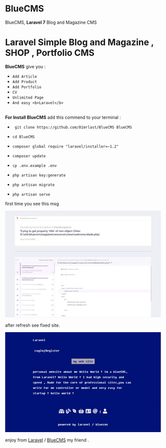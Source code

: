 # BlueCMS
 BlueCMS, <b>Laravel 7</b> Blog and Magazine CMS<br>
 
 <h1><b>Laravel</b> Simple Blog and Magazine , SHOP , Portfolio CMS </h1>
 
 
 
<b>BlueCMS</b> give you :

* `Add Article`
* `Add Product`
* `Add Portfolio` 
* `CV` 
* `Unlimited Page` 
* `And easy <b>Laravel</b>` 
<br>
<b>For Install BlueCMS</b> add this commend to your terminal  :

* ` git clone https://github.com/01mrlast/BlueCMS BlueCMS`

* `cd BlueCMS`

* `composer global require "laravel/installer=~1.2"`

* `composer update`

* `cp .env.example .env`

* `php artisan key:generate`

* `php artisan migrate`

* `php artisan serve`

first time you see this msg

![BlueCMS](public/uploads/blue0.jpg)

after refresh see fixed site.

![BlueCMS](public/uploads/blue1.jpg)

enjoy from [Laravel](https://github.com/laravel/laravel)  /
[BlueCMS](https://github.com/01mrlast/BlueCMS)
 my friend .





